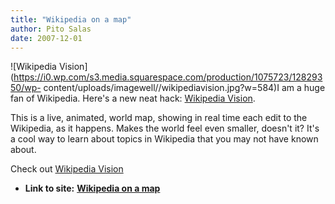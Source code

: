 ```yaml
---
title: "Wikipedia on a map"
author: Pito Salas
date: 2007-12-01
---
```


![Wikipedia
Vision](https://i0.wp.com/s3.media.squarespace.com/production/1075723/12829350/wp-
content/uploads/imagewell//wikipediavision.jpg?w=584)I am a huge fan of
Wikipedia. Here's a new neat hack: [Wikipedia
Vision](<http://www.lkozma.net/wpv/index.html>).

This is a live, animated, world map, showing in real time each edit to the
Wikipedia, as it happens. Makes the world feel even smaller, doesn't it? It's
a cool way to learn about topics in Wikipedia that you may not have known
about.

Check out [Wikipedia Vision ](<http://www.lkozma.net/wpv/index.html>)


* **Link to site:** **[Wikipedia on a map](None)**

